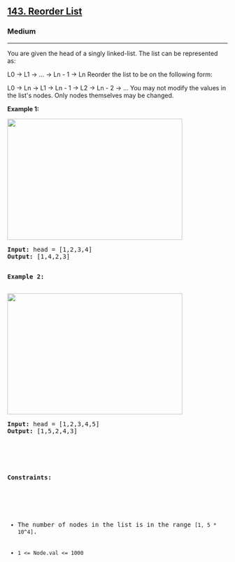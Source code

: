 <h2><a href="https://leetcode.com/problems/reorder-list/">143. Reorder List</a></h2><h3>Medium</h3><hr><div><p>You are given the head of a singly linked-list. The list can be represented as:

L0 → L1 → … → Ln - 1 → Ln
Reorder the list to be on the following form:

L0 → Ln → L1 → Ln - 1 → L2 → Ln - 2 → …
You may not modify the values in the list's nodes. Only nodes themselves may be changed.

<p><strong>Example 1:</strong></p>
<img alt="" src="https://assets.leetcode.com/uploads/2021/03/04/reorder1linked-list.jpg" style="width: 400px; height: 277px">
<pre><strong>Input:</strong> head = [1,2,3,4]
<strong>Output:</strong> [1,4,2,3]

<p><strong>Example 2:</strong></p>
<img alt="" src="https://assets.leetcode.com/uploads/2021/03/09/reorder2-linked-list.jpg" style="width: 400px; height: 277px">
<pre><strong>Input:</strong> head = [1,2,3,4,5]
<strong>Output:</strong> [1,5,2,4,3]


<p>&nbsp;</p>
<p><strong>Constraints:</strong></p>

<ul>
	<li>The number of nodes in the list is in the range <code>[1, 5 * 10^4]</code>.</li>
	<li><code>1 <= Node.val <= 1000</code></li>
</ul>
</div>